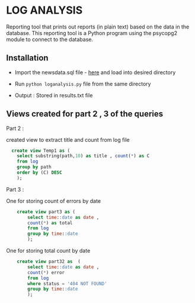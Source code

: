 # LOG ANALYSIS

Reporting tool that prints out reports (in plain text) based on the data in the database. This reporting tool is a Python program using the psycopg2 module to connect to the database. 

## Installation


* Import the newsdata.sql file - [here](https://d17h27t6h515a5.cloudfront.net/topher/2016/August/57b5f748_newsdata/newsdata.zip) and load into desired directory 

* Run   `python loganalysis.py` file  from the same directory 

* Output : Stored in results.txt file
   

## Views created for part 2 , 3 of the queries

Part 2 : 

created view to extract title and count from log file 
```sql
  create view Temp1 as ( 
	select substring(path,10) as title , count(*) as C  
	from log 
	group by path 
	order by (C) DESC
	);
```
Part 3 : 

One for storing count of errors by date 
```sql
	create view part3 as (
		select time::date as date , 
		count(*) as total  
		from log 
		group by time::date
		);
```
One for storing total count by date
```sql
    create view part32 as  (
    	select time::date as date , 
    	count(*) error  
    	from log 
    	where status = '404 NOT FOUND' 
    	group by time::date
    	);
```